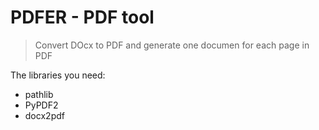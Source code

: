 # PDFER - PDF tool
> Convert DOcx to PDF and generate one documen for each page in PDF

The libraries you need:
* pathlib
* PyPDF2
* docx2pdf
